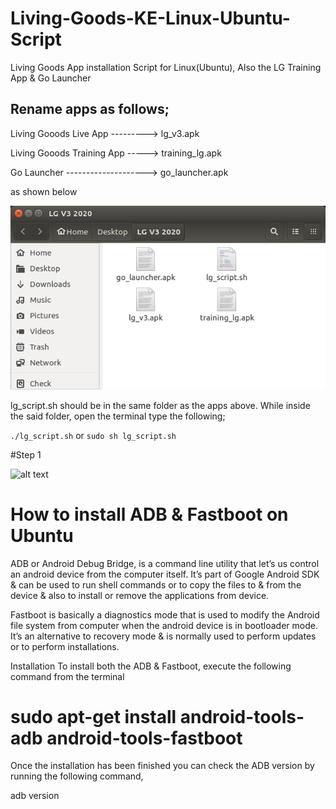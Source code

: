 # Living-Goods-KE-Linux-Ubuntu-Script
Living Goods App installation Script for Linux(Ubuntu), Also the LG Training App &amp; Go Launcher

Rename apps as follows;
------------------------------------------------------------------------------------------------------------------------
Living Gooods Live App ---------> lg_v3.apk


Living Gooods Training App -----> training_lg.apk


Go Launcher --------------------> go_launcher.apk


as shown below

![alt text](https://github.com/tonnykirwa/living-goods-KE-Linux-Ubuntu-Script/blob/master/folder.png "Folder containing apps")

lg_script.sh should be in the same folder as the apps above. While inside the said folder, open the terminal type the following;

```./lg_script.sh```
or
```sudo sh lg_script.sh```

#Step 1


![alt text](https://github.com/tonnykirwa/living-goods-KE-Linux-Ubuntu-Script/blob/master/script.png "Running Script on Terminal")


# How to install ADB & Fastboot on Ubuntu
ADB or Android Debug Bridge, is a command line utility that let’s us control an android device from the computer itself. It’s part of Google Android SDK & can be used to run shell commands or to copy the files to & from the device & also to install or remove the applications from device.

Fastboot is basically a diagnostics mode that is used to modify the Android file system from computer when the android device is in bootloader mode. It’s an alternative to recovery mode & is normally used to perform updates or to perform installations.

Installation
To install both the ADB & Fastboot, execute the following command from the terminal


# sudo apt-get install android-tools-adb android-tools-fastboot

Once the installation has been finished you can check the ADB version by running the following command,

adb version


